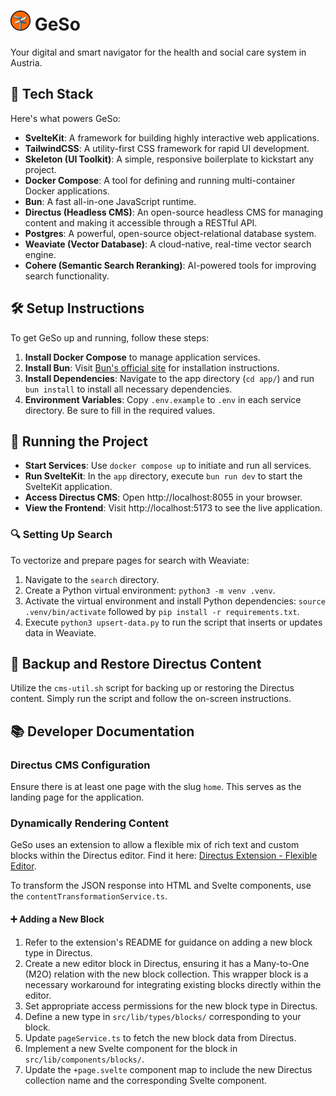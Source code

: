 # ![GeSo Logo](/app/static/favicon.png) GeSo

Your digital and smart navigator for the health and social care system in Austria.

## 🔧 Tech Stack

Here's what powers GeSo:

- **SvelteKit**: A framework for building highly interactive web applications.
- **TailwindCSS**: A utility-first CSS framework for rapid UI development.
- **Skeleton (UI Toolkit)**: A simple, responsive boilerplate to kickstart any project.
- **Docker Compose**: A tool for defining and running multi-container Docker applications.
- **Bun**: A fast all-in-one JavaScript runtime.
- **Directus (Headless CMS)**: An open-source headless CMS for managing content and making it accessible through a RESTful API.
- **Postgres**: A powerful, open-source object-relational database system.
- **Weaviate (Vector Database)**: A cloud-native, real-time vector search engine.
- **Cohere (Semantic Search Reranking)**: AI-powered tools for improving search functionality.

## 🛠️ Setup Instructions

To get GeSo up and running, follow these steps:

1. **Install Docker Compose** to manage application services.
2. **Install Bun**: Visit [Bun's official site](https://bun.sh/) for installation instructions.
3. **Install Dependencies**: Navigate to the app directory (`cd app/`) and run `bun install` to install all necessary dependencies.
4. **Environment Variables**: Copy `.env.example` to `.env` in each service directory. Be sure to fill in the required values.

## 🏃 Running the Project

- **Start Services**: Use `docker compose up` to initiate and run all services.
- **Run SvelteKit**: In the `app` directory, execute `bun run dev` to start the SvelteKit application.
- **Access Directus CMS**: Open http://localhost:8055 in your browser.
- **View the Frontend**: Visit http://localhost:5173 to see the live application.

### 🔍 Setting Up Search

To vectorize and prepare pages for search with Weaviate:
1. Navigate to the `search` directory.
2. Create a Python virtual environment: `python3 -m venv .venv`.
3. Activate the virtual environment and install Python dependencies: `source .venv/bin/activate` followed by `pip install -r requirements.txt`.
4. Execute `python3 upsert-data.py` to run the script that inserts or updates data in Weaviate.

## 💾 Backup and Restore Directus Content

Utilize the `cms-util.sh` script for backing up or restoring the Directus content. Simply run the script and follow the on-screen instructions.

## 📚 Developer Documentation

### Directus CMS Configuration

Ensure there is at least one page with the slug `home`. This serves as the landing page for the application.

### Dynamically Rendering Content

GeSo uses an extension to allow a flexible mix of rich text and custom blocks within the Directus editor. Find it here: [Directus Extension - Flexible Editor](https://github.com/formfcw/directus-extension-flexible-editor).

To transform the JSON response into HTML and Svelte components, use the `contentTransformationService.ts`.

#### ➕ Adding a New Block

1. Refer to the extension's README for guidance on adding a new block type in Directus.
2. Create a new editor block in Directus, ensuring it has a Many-to-One (M2O) relation with the new block collection. This wrapper block is a necessary workaround for integrating existing blocks directly within the editor.
3. Set appropriate access permissions for the new block type in Directus.
4. Define a new type in `src/lib/types/blocks/` corresponding to your block.
5. Update `pageService.ts` to fetch the new block data from Directus.
6. Implement a new Svelte component for the block in `src/lib/components/blocks/`.
7. Update the `+page.svelte` component map to include the new Directus collection name and the corresponding Svelte component.
